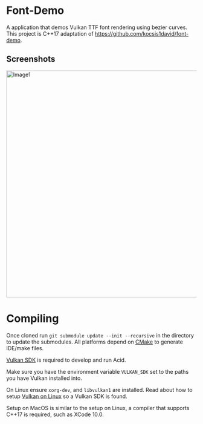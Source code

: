 # Font-Demo
A application that demos Vulkan TTF font rendering using bezier curves. This project is C++17 adaptation of https://github.com/kocsis1david/font-demo.

## Screenshots
<img src="https://raw.githubusercontent.com/mattparks/Font-Demo/master/Documents/image1.png" alt="Image1" width="600px">

# Compiling
Once cloned run `git submodule update --init --recursive` in the directory to update the submodules. All platforms depend on [CMake](https://cmake.org/download) to generate IDE/make files.

[Vulkan SDK](https://www.lunarg.com/vulkan-sdk/) is required to develop and run Acid.

Make sure you have the environment variable `VULKAN_SDK` set to the paths you have Vulkan installed into.

On Linux ensure `xorg-dev`, and `libvulkan1` are installed. Read about how to setup [Vulkan on Linux](https://vulkan.lunarg.com/doc/sdk/latest/linux/getting_started.html) so a Vulkan SDK is found.

Setup on MacOS is similar to the setup on Linux, a compiler that supports C++17 is required, such as XCode 10.0.
